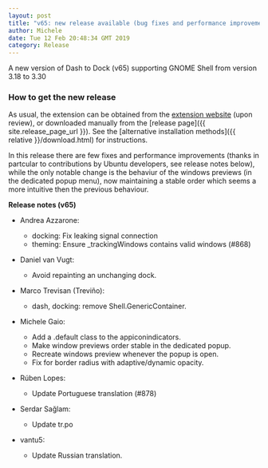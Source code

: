 ```yaml
---
layout: post
title: "v65: new release available (bug fixes and performance improvements)"
author: Michele
date: Tue 12 Feb 20:48:34 GMT 2019
category: Release
---
```


A new version of Dash to Dock (v65) supporting GNOME Shell from version 3.18 to 3.30
<!--more-->


### How to get the new release

As usual, the extension can be obtained from the [extension website](https://extensions.gnome.org/extension/307/dash-to-dock/) (upon review), or downloaded manually from the [release page]({{ site.release_page_url }}). See the [alternative installation methods]({{ relative }}/download.html) for instructions.

In this release there are few fixes and performance improvements (thanks in partcular to contributions by Ubuntu developers, see release notes below), while the only notable change is the behaviur of the windows previews (in the dedicated popup menu), now maintaining a stable order which seems a more intuitive then the previous behaviour.

**Release notes (v65)**
* Andrea Azzarone:
    - docking: Fix leaking signal connection
    - theming: Ensure _trackingWindows contains valid windows (#868)

* Daniel van Vugt:
    - Avoid repainting an unchanging dock.

* Marco Trevisan (Treviño):
    - dash, docking: remove Shell.GenericContainer.

* Michele Gaio:
    - Add a .default class to the appiconindicators.
    - Make window previews order stable in the dedicated popup.
    - Recreate windows preview whenever the popup is open.
    - Fix for border radius with adaptive/dynamic opacity.

* Rúben Lopes:
    - Update Portuguese translation (#878)

* Serdar Sağlam:
    - Update tr.po

* vantu5:
    - Update Russian translation.